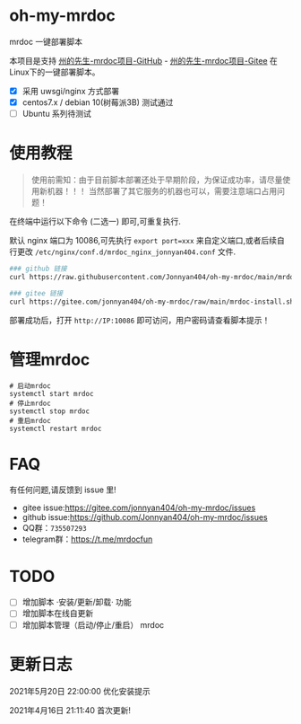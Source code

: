 # oh-my-mrdoc

mrdoc 一键部署脚本

本项目是支持 [州的先生-mrdoc项目-GitHub](https://github.com/zmister2016/MrDoc) - [州的先生-mrdoc项目-Gitee](https://gitee.com/zmister/MrDoc) 在Linux下的一键部署脚本。

- [x] 采用 uwsgi/nginx 方式部署
- [x]  centos7.x / debian 10(树莓派3B) 测试通过
- [ ] Ubuntu 系列待测试

# 使用教程

> 使用前需知：由于目前脚本部署还处于早期阶段，为保证成功率，请尽量使用新机器！！！
> 当然部署了其它服务的机器也可以，需要注意端口占用问题！

在终端中运行以下命令 (二选一) 即可,可重复执行.

默认 nginx 端口为 10086,可先执行 `export port=xxx` 来自定义端口,或者后续自行更改 `/etc/nginx/conf.d/mrdoc_nginx_jonnyan404.conf` 文件.

```bash
### github 链接
curl https://raw.githubusercontent.com/Jonnyan404/oh-my-mrdoc/main/mrdoc-install.sh | bash

### gitee 链接
curl https://gitee.com/jonnyan404/oh-my-mrdoc/raw/main/mrdoc-install.sh | bash
```

部署成功后，打开 `http://IP:10086` 即可访问，用户密码请查看脚本提示！

# 管理mrdoc

```
# 启动mrdoc
systemctl start mrdoc
# 停止mrdoc
systemctl stop mrdoc
# 重启mrdoc
systemctl restart mrdoc
```

# FAQ

有任何问题,请反馈到 issue 里!

- gitee issue:<https://gitee.com/jonnyan404/oh-my-mrdoc/issues>
- github issue:<https://github.com/Jonnyan404/oh-my-mrdoc/issues>
- QQ群：`735507293`
- telegram群：<https://t.me/mrdocfun>

# TODO

- [ ] 增加脚本 ·安装/更新/卸载· 功能
- [ ] 增加脚本在线自更新
- [ ] 增加脚本管理（启动/停止/重启） mrdoc

# 更新日志

2021年5月20日 22:00:00 优化安装提示

2021年4月16日 21:11:40 首次更新!
